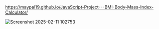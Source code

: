 https://maypal19.github.io/JavaScript-Project---BMI-Body-Mass-Index-Calculator/

![Screenshot 2025-02-11 102753](https://github.com/user-attachments/assets/9da5fadb-24c9-488f-992d-5b4d54feabac)
